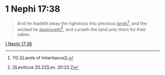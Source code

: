 # 1 Nephi 17:38

> And he leadeth away the righteous into precious <u>lands</u>[^a], and the wicked he <u>destroyeth</u>[^b], and curseth the land unto them for their sakes.

[1 Nephi 17:38](https://www.churchofjesuschrist.org/study/scriptures/bofm/1-ne/17?lang=eng&id=p38#p38)


[^a]: TG [[Lands of Inheritance]].
[^b]: [[Leviticus 20.22|Lev. 20:22.]]
